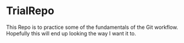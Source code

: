 # TrialRepo
This Repo is to practice some of the fundamentals of the Git workflow.
Hopefully this will end up looking the way I want it to.

